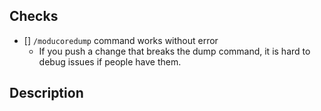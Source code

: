 ## Checks
- [] `/moducoredump` command works without error
  - If you push a change that breaks the dump command, it is hard to debug issues if people have them.


## Description
